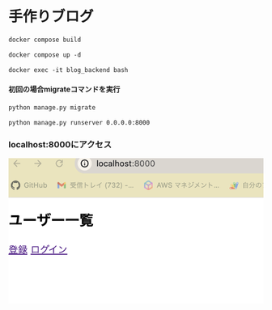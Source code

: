 # 手作りブログ

``````
docker compose build
``````

```
docker compose up -d
```

```
docker exec -it blog_backend bash
```

#### 初回の場合migrateコマンドを実行
```
python manage.py migrate
```




```
python manage.py runserver 0.0.0.0:8000
```

### localhost:8000にアクセス
<img src="blog_initail.png">